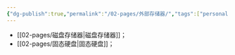 ```yaml
---
{"dg-publish":true,"permalink":"/02-pages/外部存储器/","tags":["personal/blog"]}
---
```


- [[02-pages/磁盘存储器\|磁盘存储器]]；
- [[02-pages/固态硬盘\|固态硬盘]]；